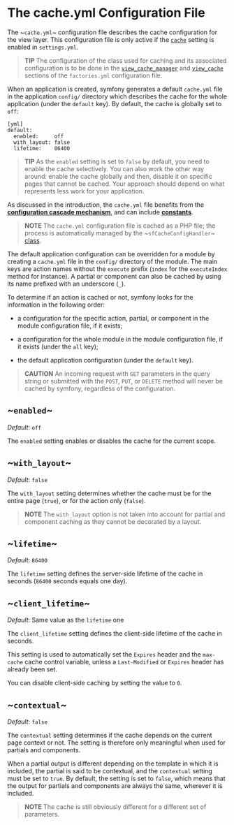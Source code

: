 The cache.yml Configuration File
================================

The ~`cache.yml`~ configuration file describes the cache configuration for the
view layer. This configuration file is only active if the
[`cache`](#chapter_04_sub_cache) setting is enabled in `settings.yml`.

>**TIP**
>The configuration of the class used for caching and
>its associated configuration is to be done in the
>[`view_cache_manager`](#chapter_05_view_cache_manager) and
>[`view_cache`](#chapter_05_view_cache) sections of the `factories.yml`
>configuration file.

When an application is created, symfony generates a default `cache.yml` file
in the application `config/` directory which describes the cache for the whole
application (under the `default` key). By default, the cache is globally set
to `off`:

    [yml]
    default:
      enabled:     off
      with_layout: false
      lifetime:    86400

>**TIP**
>As the `enabled` setting is set to `false` by default, you need to
>enable the cache selectively. You can also work the other way around:
>enable the cache globally and then, disable it on specific pages that
>cannot be cached. Your approach should depend on what represents less work
>for your application.

As discussed in the introduction, the `cache.yml` file benefits from
the [**configuration cascade mechanism**](#chapter_03_configuration_cascade),
and can include [**constants**](#chapter_03_constants).

>**NOTE**
>The `cache.yml` configuration file is cached as a PHP file; the
>process is automatically managed by the ~`sfCacheConfigHandler`~
>[class](#chapter_14_config_handlers_yml).

The default application configuration can be overridden for a module by
creating a `cache.yml` file in the `config/` directory of the module. The main
keys are action names without the `execute` prefix (`index` for the
`executeIndex` method for instance). A partial or component can also be cached
by using its name prefixed with an underscore (`_`).

To determine if an action is cached or not, symfony looks for the information
in the following order:

  * a configuration for the specific action, partial, or component in the
    module configuration file, if it exists;

  * a configuration for the whole module in the module configuration file, if
    it exists (under the `all` key);

  * the default application configuration (under the `default` key).

>**CAUTION**
>An incoming request with `GET` parameters in the query string or
>submitted with the `POST`, `PUT`, or `DELETE` method will never be
>cached by symfony, regardless of the configuration.

~`enabled`~
-----------

*Default*: `off`

The `enabled` setting enables or disables the cache for the current scope.

~`with_layout`~
---------------

*Default*: `false`

The `with_layout` setting determines whether the cache must be for the entire
page (`true`), or for the action only (`false`).

>**NOTE**
>The `with_layout` option is not taken into account for partial and
>component caching as they cannot be decorated by a layout.

~`lifetime`~
------------

*Default*: `86400`

The `lifetime` setting defines the server-side lifetime of the cache in
seconds (`86400` seconds equals one day).

~`client_lifetime`~
-------------------

*Default*: Same value as the `lifetime` one

The `client_lifetime` setting defines the client-side lifetime of the cache in
seconds.

This setting is used to automatically set the `Expires` header and the
`max-cache` cache control variable, unless a `Last-Modified` or `Expires`
header has already been set.

You can disable client-side caching by setting the value to `0`.

~`contextual`~
--------------

*Default*: `false`

The `contextual` setting determines if the cache depends on the current page
context or not. The setting is therefore only meaningful when used for
partials and components.

When a partial output is different depending on the template in which it is
included, the partial is said to be contextual, and the `contextual` setting
must be set to `true`. By default, the setting is set to `false`, which means
that the output for partials and components are always the same, wherever it
is included.

>**NOTE**
>The cache is still obviously different for a different set of parameters.
